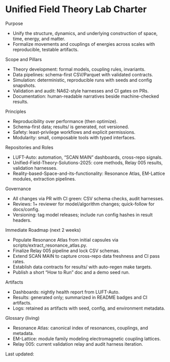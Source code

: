 # Unified Field Theory Lab Charter

Purpose
- Unify the structure, dynamics, and underlying construction of space, time, energy, and matter.
- Formalize movements and couplings of energies across scales with reproducible, testable artifacts.

Scope and Pillars
- Theory development: formal models, coupling rules, invariants.
- Data pipelines: schema-first CSV/Parquet with validated contracts.
- Simulation: deterministic, reproducible runs with seeds and config snapshots.
- Validation and audit: NA62-style harnesses and CI gates on PRs.
- Documentation: human-readable narratives beside machine-checked results.

Principles
- Reproducibility over performance (then optimize).
- Schema-first data; results/ is generated, not versioned.
- Safety: least-privilege workflows and explicit permissions.
- Modularity: small, composable tools with typed interfaces.

Repositories and Roles
- LUFT-Auto: automation, “SCAN MAIN” dashboards, cross-repo signals.
- Unified-Field-Theory-Solutions-2025: core methods, Relay 005 results, validation harnesses.
- Reality-based-Space-and-its-functionality: Resonance Atlas, EM-Lattice modules, extraction pipelines.

Governance
- All changes via PR with CI green: CSV schema checks, audit harnesses.
- Reviews: 1+ reviewer for model/algorithm changes; quick-follow for docs/config.
- Versioning: tag model releases; include run config hashes in result headers.

Immediate Roadmap (next 2 weeks)
- Populate Resonance Atlas from initial capsules via scripts/extract_resonance_atlas.py.
- Finalize Relay 005 pipeline and lock CSV schemas.
- Extend SCAN MAIN to capture cross-repo data freshness and CI pass rates.
- Establish data contracts for results/ with auto-regen make targets.
- Publish a short “How to Run” doc and a demo seed run.

Artifacts
- Dashboards: nightly health report from LUFT-Auto.
- Results: generated only; summarized in README badges and CI artifacts.
- Logs: retained as artifacts with seed, config, and environment metadata.

Glossary (living)
- Resonance Atlas: canonical index of resonances, couplings, and metadata.
- EM-Lattice: module family modeling electromagnetic coupling lattices.
- Relay 005: current validation relay and audit harness iteration.

Last updated: <fill on PR>

